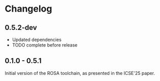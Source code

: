 # Changelog

## 0.5.2-dev

- Updated dependencies
- TODO complete before release

## 0.1.0 - 0.5.1

Initial version of the ROSA toolchain, as presented in the ICSE'25 paper.
